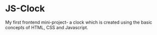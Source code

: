 # JS-Clock
My first frontend mini-project- a clock which is created using the basic concepts of HTML, CSS and Javascript.
